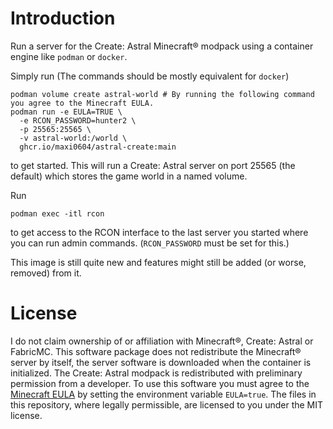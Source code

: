 # Introduction
Run a server for the Create: Astral Minecraft® modpack using a container engine like `podman` or `docker`.

Simply run (The commands should be mostly equivalent for `docker`)
```
podman volume create astral-world # By running the following command you agree to the Minecraft EULA.
podman run -e EULA=TRUE \
  -e RCON_PASSWORD=hunter2 \
  -p 25565:25565 \
  -v astral-world:/world \
  ghcr.io/maxi0604/astral-create:main
```
to get started. This will run a Create: Astral server on port 25565 (the default) which stores the game world in a named volume.

Run 
```
podman exec -itl rcon
```
to get access to the RCON interface to the last server you started where you can run admin commands. (`RCON_PASSWORD` must be set for this.)

This image is still quite new and features might still be added (or worse, removed) from it.

# License
I do not claim ownership of or affiliation with Minecraft®, Create: Astral or FabricMC.
This software package does not redistribute the Minecraft® server by itself, the server software is downloaded
when the container is initialized. The Create: Astral modpack is redistributed with preliminary permission from a developer.
To use this software you must agree to the [Minecraft EULA](https://www.minecraft.net/en-us/eula) by setting the environment variable `EULA=true`.
The files in this repository, where legally permissible, are licensed to you under the MIT license.
